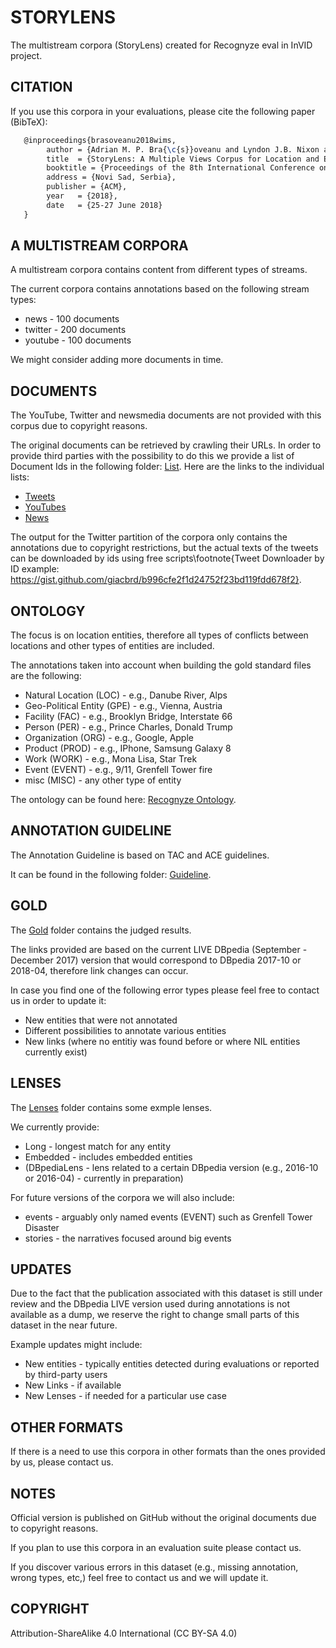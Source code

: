 # STORYLENS

The multistream corpora (StoryLens) created for Recognyze eval in InVID project.

## CITATION

If you use this corpora in your evaluations, please cite the following paper (BibTeX):

```tex
   @inproceedings{brasoveanu2018wims,
        author = {Adrian M. P. Bra{\c{s}}oveanu and Lyndon J.B. Nixon and Albert Weichselbraun},
        title  = {StoryLens: A Multiple Views Corpus for Location and Event Detection},
        booktitle = {Proceedings of the 8th International Conference on Web Intelligence, Mining and Semantics (WIMS 2018)},
        address = {Novi Sad, Serbia},
        publisher = {ACM},
        year   = {2018},
        date   = {25-27 June 2018}
   }
```

## A MULTISTREAM CORPORA

A multistream corpora contains content from different types of streams. 

The current corpora contains annotations based on the following stream types: 

* news - 100 documents
* twitter - 200 documents
* youtube - 100 documents

We might consider adding more documents in time.

## DOCUMENTS
The YouTube, Twitter and newsmedia documents are not provided with this corpus due to copyright reasons.

The original documents can be retrieved by crawling their URLs. In order to provide third parties with the possibility to do this we provide a list of Document Ids in the following folder: [List](https://github.com/modultechnology/storylens/tree/master/lists). Here are the links to the individual lists:
* [Tweets](https://github.com/modultechnology/storylens/blob/master/lists/tweets.csv)
* [YouTubes](https://github.com/modultechnology/storylens/blob/master/lists/youtubes.csv)
* [News](https://github.com/modultechnology/storylens/blob/master/lists/news.csv)

The output for the Twitter partition of the corpora only contains the annotations due to copyright restrictions, but the actual texts of the tweets can be downloaded by ids using free scripts\footnote{Tweet Downloader by ID example: https://gist.github.com/giacbrd/b996cfe2f1d24752f23bd119fdd678f2}.

## ONTOLOGY

The focus is on location entities, therefore all types of conflicts between locations
and other types of entities are included.

The annotations taken into account when building the gold standard files are the following:
* Natural Location (LOC) - e.g., Danube River, Alps
* Geo-Political Entity (GPE) - e.g., Vienna, Austria
* Facility (FAC) - e.g., Brooklyn Bridge, Interstate 66
* Person (PER) - e.g., Prince Charles, Donald Trump
* Organization (ORG) - e.g., Google, Apple
* Product (PROD) - e.g., IPhone, Samsung Galaxy 8
* Work (WORK) - e.g., Mona Lisa, Star Trek
* Event (EVENT) - e.g., 9/11, Grenfell Tower fire
* misc (MISC) - any other type of entity

The ontology can be found here: [Recognyze Ontology](https://github.com/modultechnology/storylens/blob/master/ontology/recognyze).

## ANNOTATION GUIDELINE

The Annotation Guideline is based on TAC and ACE guidelines.

It can be found in the following folder: [Guideline](https://github.com/modultechnology/storylens/tree/master/guideline).

## GOLD

The [Gold](https://github.com/modultechnology/storylens/tree/master/gold) folder contains the judged results. 

The links provided are based on the current LIVE DBpedia (September - December 2017) version that would correspond to DBpedia 2017-10 or 2018-04, therefore link changes can occur.

In case you find one of the following error types please feel free to contact us in order to update it:
* New entities that were not annotated
* Different possibilities to annotate various entities
* New links (where no entitiy was found before or where NIL entities currently exist)

## LENSES
The [Lenses](https://github.com/modultechnology/storylens/tree/master/lenses) folder contains some exmple lenses.

We currently provide:
* Long - longest match for any entity
* Embedded - includes embedded entities
* (DBpediaLens - lens related to a certain DBpedia version (e.g., 2016-10 or 2016-04) - currently in preparation)

For future versions of the corpora we will also include:
* events - arguably only named events (EVENT) such as Grenfell Tower Disaster
* stories - the narratives focused around big events

## UPDATES

Due to the fact that the publication associated with this dataset is still under review and the DBpedia LIVE version used during annotations is not available as a dump, we reserve the right to change small parts of this dataset in the near future.

Example updates might include:
* New entities - typically entities detected during evaluations or reported by third-party users
* New Links - if available
* New Lenses - if needed for a particular use case

## OTHER FORMATS

If there is a need to use this corpora in other formats than the ones provided by us, please contact us.

## NOTES
Official version is published on GitHub without the original documents due to copyright reasons.

If you plan to use this corpora in an evaluation suite please contact us.

If you discover various errors in this dataset (e.g., missing annotation, wrong types, etc,) feel free to contact us and we will update it.

## COPYRIGHT
Attribution-ShareAlike 4.0 International (CC BY-SA 4.0)
